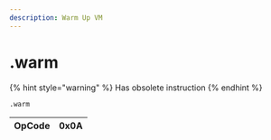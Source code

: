 ```yaml
---
description: Warm Up VM
---
```


# .warm

{% hint style="warning" %}
Has obsolete instruction
{% endhint %}

```text
.warm
```



| OpCode | 0x0A |
| :--- | :--- |


